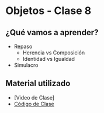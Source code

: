 # Objetos - Clase 8

## ¿Qué vamos a aprender?

* Repaso
    * Herencia vs Composición
    * Identidad vs Igualdad
* Simulacro

## Material utilizado

* [Video de Clase]
* [Código de Clase](https://github.com/pdep-st/seguimiento/tree/main/seguimiento/2025/objetos/practica/simulacro.wlk)
